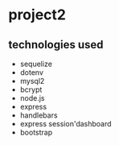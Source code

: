 # project2

## technologies used
- sequelize
- dotenv
- mysql2
- bcrypt
- node.js
- express
- handlebars
- express session'dashboard
- bootstrap